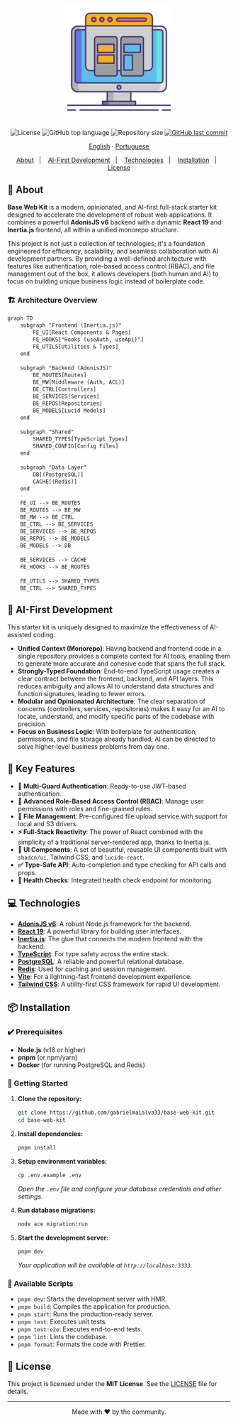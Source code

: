 <h1 align="center">
  <img src=".github/assets/ui-design.png" height="250" alt="Base Web Kit">
</h1>

<p align="center">
  <img src="https://img.shields.io/github/license/gabrielmaialva33/base-web-kit?color=00b8d3&style=flat-square" alt="License" />
  <img src="https://img.shields.io/github/languages/top/gabrielmaialva33/base-web-kit?style=flat-square" alt="GitHub top language" >
  <img src="https://img.shields.io/github/repo-size/gabrielmaialva33/base-web-kit?style=flat-square" alt="Repository size" >
  <a href="https://github.com/gabrielmaialva33/base-web-kit/commits/main">
    <img src="https://img.shields.io/github/last-commit/gabrielmaialva33/base-web-kit?style=flat-square" alt="GitHub last commit" >
  </a>
</p>

<p align="center">
    <a href="README.md">English</a>
    ·
    <a href="README-pt.md">Portuguese</a>
</p>

<p align="center">
  <a href="#bookmark-about">About</a>&nbsp;&nbsp;&nbsp;|&nbsp;&nbsp;&nbsp;
  <a href="#rocket-ai-first-development">AI-First Development</a>&nbsp;&nbsp;&nbsp;|&nbsp;&nbsp;&nbsp;
  <a href="#computer-technologies">Technologies</a>&nbsp;&nbsp;&nbsp;|&nbsp;&nbsp;&nbsp;
  <a href="#package-installation">Installation</a>&nbsp;&nbsp;&nbsp;|&nbsp;&nbsp;&nbsp;
  <a href="#memo-license">License</a>
</p>

## :bookmark: About

**Base Web Kit** is a modern, opinionated, and AI-first full-stack starter kit designed to accelerate the development of
robust web applications. It combines a powerful **AdonisJS v6** backend with a dynamic **React 19** and **Inertia.js**
frontend, all within a unified monorepo structure.

This project is not just a collection of technologies; it's a foundation engineered for efficiency, scalability, and
seamless collaboration with AI development partners. By providing a well-defined architecture with features like
authentication, role-based access control (RBAC), and file management out of the box, it allows developers (both human
and AI) to focus on building unique business logic instead of boilerplate code.

### 🏗️ Architecture Overview

```mermaid
graph TD
    subgraph "Frontend (Inertia.js)"
        FE_UI[React Components & Pages]
        FE_HOOKS["Hooks (useAuth, useApi)"]
        FE_UTILS[Utilities & Types]
    end

    subgraph "Backend (AdonisJS)"
        BE_ROUTES[Routes]
        BE_MW[Middleware (Auth, ACL)]
        BE_CTRL[Controllers]
        BE_SERVICES[Services]
        BE_REPOS[Repositories]
        BE_MODELS[Lucid Models]
    end

    subgraph "Shared"
        SHARED_TYPES[TypeScript Types]
        SHARED_CONFIG[Config Files]
    end

    subgraph "Data Layer"
        DB[(PostgreSQL)]
        CACHE[(Redis)]
    end

    FE_UI --> BE_ROUTES
    BE_ROUTES --> BE_MW
    BE_MW --> BE_CTRL
    BE_CTRL --> BE_SERVICES
    BE_SERVICES --> BE_REPOS
    BE_REPOS --> BE_MODELS
    BE_MODELS --> DB

    BE_SERVICES --> CACHE
    FE_HOOKS --> BE_ROUTES

    FE_UTILS --> SHARED_TYPES
    BE_CTRL --> SHARED_TYPES
```

## :rocket: AI-First Development

This starter kit is uniquely designed to maximize the effectiveness of AI-assisted coding.

- **Unified Context (Monorepo)**: Having backend and frontend code in a single repository provides a complete context
  for AI tools, enabling them to generate more accurate and cohesive code that spans the full stack.
- **Strongly-Typed Foundation**: End-to-end TypeScript usage creates a clear contract between the frontend, backend, and
  API layers. This reduces ambiguity and allows AI to understand data structures and function signatures, leading to
  fewer errors.
- **Modular and Opinionated Architecture**: The clear separation of concerns (controllers, services, repositories) makes
  it easy for an AI to locate, understand, and modify specific parts of the codebase with precision.
- **Focus on Business Logic**: With boilerplate for authentication, permissions, and file storage already handled, AI
  can be directed to solve higher-level business problems from day one.

## 🌟 Key Features

- **🔐 Multi-Guard Authentication**: Ready-to-use JWT-based authentication.
- **👥 Advanced Role-Based Access Control (RBAC)**: Manage user permissions with roles and fine-grained rules.
- **📁 File Management**: Pre-configured file upload service with support for local and S3 drivers.
- **⚡️ Full-Stack Reactivity**: The power of React combined with the simplicity of a traditional server-rendered app,
  thanks to Inertia.js.
- **🎨 UI Components**: A set of beautiful, reusable UI components built with `shadcn/ui`, Tailwind CSS, and
  `lucide-react`.
- **✅ Type-Safe API**: Auto-completion and type checking for API calls and props.
- **🏥 Health Checks**: Integrated health check endpoint for monitoring.

## :computer: Technologies

- **[AdonisJS v6](https://adonisjs.com/)**: A robust Node.js framework for the backend.
- **[React 19](https://react.dev/)**: A powerful library for building user interfaces.
- **[Inertia.js](https://inertiajs.com/)**: The glue that connects the modern frontend with the backend.
- **[TypeScript](https://www.typescriptlang.org/)**: For type safety across the entire stack.
- **[PostgreSQL](https://www.postgresql.org/)**: A reliable and powerful relational database.
- **[Redis](https://redis.io/)**: Used for caching and session management.
- **[Vite](https://vitejs.dev/)**: For a lightning-fast frontend development experience.
- **[Tailwind CSS](https://tailwindcss.com/)**: A utility-first CSS framework for rapid UI development.

## :package: Installation

### ✔️ Prerequisites

- **Node.js** (v18 or higher)
- **pnpm** (or npm/yarn)
- **Docker** (for running PostgreSQL and Redis)

### 🚀 Getting Started

1. **Clone the repository:**
   ```sh
   git clone https://github.com/gabrielmaialva33/base-web-kit.git
   cd base-web-kit
   ```

2. **Install dependencies:**
   ```sh
   pnpm install
   ```

3. **Setup environment variables:**
   ```sh
   cp .env.example .env
   ```
   *Open the `.env` file and configure your database credentials and other settings.*

4. **Run database migrations:**
   ```sh
   node ace migration:run
   ```

5. **Start the development server:**
   ```sh
   pnpm dev
   ```
   *Your application will be available at `http://localhost:3333`.*

### 📜 Available Scripts

- `pnpm dev`: Starts the development server with HMR.
- `pnpm build`: Compiles the application for production.
- `pnpm start`: Runs the production-ready server.
- `pnpm test`: Executes unit tests.
- `pnpm test:e2e`: Executes end-to-end tests.
- `pnpm lint`: Lints the codebase.
- `pnpm format`: Formats the code with Prettier.

## :memo: License

This project is licensed under the **MIT License**. See the [LICENSE](LICENSE) file for details.

---

<p align="center">
  Made with ❤️ by the community.
</p>
